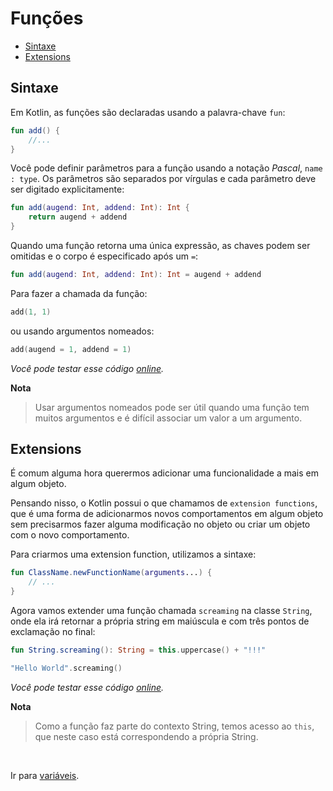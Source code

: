 # Funções

* [Sintaxe](#sintaxe)
* [Extensions](#extensions)

<div id='sintaxe'></div>

## Sintaxe

Em Kotlin, as funções são declaradas usando a palavra-chave `fun`:

```kotlin
fun add() {
    //...
}
```

Você pode definir parâmetros para a função usando a notação _Pascal_, `name : type`. Os parâmetros são separados
por vírgulas e cada parâmetro deve ser digitado explicitamente:

```kotlin
fun add(augend: Int, addend: Int): Int {
    return augend + addend
}
```

Quando uma função retorna uma única expressão, as chaves podem ser omitidas e o corpo é especificado após um `=`:

```kotlin
fun add(augend: Int, addend: Int): Int = augend + addend
```

Para fazer a chamada da função:

```kotlin
add(1, 1)
```

ou usando argumentos nomeados:

```kotlin
add(augend = 1, addend = 1)
```

_Você pode testar esse código [online](https://pl.kotl.in/fuB8CNime)._

**Nota**
> Usar argumentos nomeados pode ser útil quando uma função tem muitos argumentos e é difícil associar um valor a um
> argumento.

<div id='extensions'></div>

## Extensions

É comum alguma hora querermos adicionar uma funcionalidade a mais em algum objeto.

Pensando nisso, o Kotlin possui o que chamamos de `extension functions`, que é uma forma de adicionarmos novos
comportamentos em algum objeto sem precisarmos fazer alguma modificação no objeto ou criar um objeto com o
novo comportamento.

Para criarmos uma extension function, utilizamos a sintaxe:

```kotlin
fun ClassName.newFunctionName(arguments...) {
    // ...
}
```

Agora vamos extender uma função chamada `screaming` na classe `String`, onde ela irá retornar a própria string em
maiúscula e com três pontos de exclamação no final:

```kotlin
fun String.screaming(): String = this.uppercase() + "!!!"

"Hello World".screaming()
```

_Você pode testar esse código [online](https://pl.kotl.in/vJ2KMqCUv)._

**Nota**
> Como a função faz parte do contexto String, temos acesso ao `this`, que neste caso está correspondendo a própria
> String.

<br>

Ir para [variáveis](VARIABLES.md).
